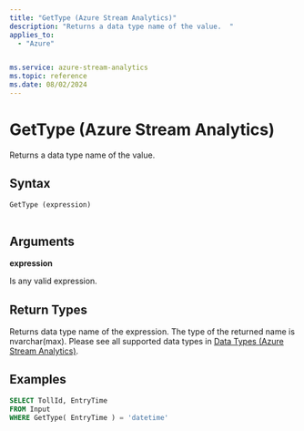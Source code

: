 ```yaml
---
title: "GetType (Azure Stream Analytics)"
description: "Returns a data type name of the value.  "
applies_to: 
  - "Azure"


ms.service: azure-stream-analytics
ms.topic: reference
ms.date: 08/02/2024
---
```

# GetType (Azure Stream Analytics)
  Returns a data type name of the value.  
  
 ## Syntax  
  
```SQL   
GetType (expression)  
  
```  
  
## Arguments  
 **expression**  
  
 Is any valid expression.  
  
## Return Types  
 Returns data type name of the expression. The type of the returned name is nvarchar(max). Please see all supported data types in [Data Types &#40;Azure Stream Analytics&#41;](data-types-azure-stream-analytics.md).  
  
## Examples  
  
```SQL  
SELECT TollId, EntryTime   
FROM Input  
WHERE GetType( EntryTime ) = 'datetime'
```  
  
  
